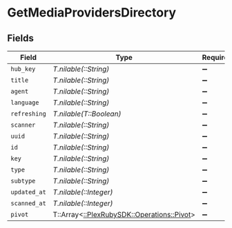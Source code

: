 # GetMediaProvidersDirectory


## Fields

| Field                                                                          | Type                                                                           | Required                                                                       | Description                                                                    |
| ------------------------------------------------------------------------------ | ------------------------------------------------------------------------------ | ------------------------------------------------------------------------------ | ------------------------------------------------------------------------------ |
| `hub_key`                                                                      | *T.nilable(::String)*                                                          | :heavy_minus_sign:                                                             | N/A                                                                            |
| `title`                                                                        | *T.nilable(::String)*                                                          | :heavy_minus_sign:                                                             | N/A                                                                            |
| `agent`                                                                        | *T.nilable(::String)*                                                          | :heavy_minus_sign:                                                             | N/A                                                                            |
| `language`                                                                     | *T.nilable(::String)*                                                          | :heavy_minus_sign:                                                             | N/A                                                                            |
| `refreshing`                                                                   | *T.nilable(T::Boolean)*                                                        | :heavy_minus_sign:                                                             | N/A                                                                            |
| `scanner`                                                                      | *T.nilable(::String)*                                                          | :heavy_minus_sign:                                                             | N/A                                                                            |
| `uuid`                                                                         | *T.nilable(::String)*                                                          | :heavy_minus_sign:                                                             | N/A                                                                            |
| `id`                                                                           | *T.nilable(::String)*                                                          | :heavy_minus_sign:                                                             | N/A                                                                            |
| `key`                                                                          | *T.nilable(::String)*                                                          | :heavy_minus_sign:                                                             | N/A                                                                            |
| `type`                                                                         | *T.nilable(::String)*                                                          | :heavy_minus_sign:                                                             | N/A                                                                            |
| `subtype`                                                                      | *T.nilable(::String)*                                                          | :heavy_minus_sign:                                                             | N/A                                                                            |
| `updated_at`                                                                   | *T.nilable(::Integer)*                                                         | :heavy_minus_sign:                                                             | N/A                                                                            |
| `scanned_at`                                                                   | *T.nilable(::Integer)*                                                         | :heavy_minus_sign:                                                             | N/A                                                                            |
| `pivot`                                                                        | T::Array<[::PlexRubySDK::Operations::Pivot](../../models/operations/pivot.md)> | :heavy_minus_sign:                                                             | N/A                                                                            |